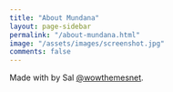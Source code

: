 ```yaml
---
title: "About Mundana"
layout: page-sidebar
permalink: "/about-mundana.html"
image: "/assets/images/screenshot.jpg"
comments: false
---
```

Made with <i class="fa fa-heart text-danger"></i> by Sal [@wowthemesnet](https://www.wowthemes.net/category/free-themes-templates/).
